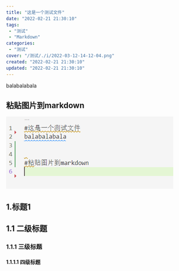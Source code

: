 ```yaml
---
title: "这是一个测试文件"
date: "2022-02-21 21:30:10"
tags: 
 - "测试"
 - "Markdown"
categories: 
 - "测试"
cover: "/测试/./i/2022-03-12-14-12-04.png"
created: "2022-02-21 21:30:10"
updated: "2022-02-21 21:30:10"
---
```


balabalabala

## 粘贴图片到markdown

![图片](./i/2022-03-12-14-12-04.png)

## 1.标题1

## 1.1 二级标题

### 1.1.1 三级标题

#### 1.1.1.1 四级标题
